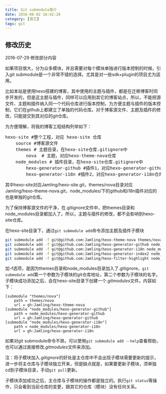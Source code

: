 ```yaml
---
title: Git submodule简介
date: 2016-06-02 16:42:28
category: [其它]
tags: git
---
```

## 修改历史
2016-07-29 修改部分内容

如果项目很大，分为众多模块，并且需要对每个模块单独进行版本控制的时候，引入git submodule是一个非常不错的选择。尤其是对一些sdk+plugin的项目尤为适用。

<!-- more -->

比如本站是使用hexo搭建的博客，其中使用的主题与插件，都是在迁移博客时同步开发的，但是这主题与插件，同样可以应用到其它的博客站点，所以，不能把源文件、主题和插件纳入同一个代码仓库进行版本控制，为方便主题与插件的版本控制，它们在github上都建立了单独的代码仓库。对于博客源文件、主题及插件的修改，只能提交到其对应的git仓库。

为方便理解，将我的博客工程结构列举如下：
<pre>
hexo-site #整个工程，对应 hexo-site 仓库
    source #博客源文件
    themes # 主题目录，在hexo-site仓库.gitignore中
        nova  # 主题，对应hexo-theme-nova仓库
    node_modules # 插件目录，在hexo-site仓库.gitignore中
        hexo-generator-github #插件1，对应hexo-generator-github仓库
        hexo-generator-i18n #插件2，对应hexo-generator-i18n仓库
</pre>

其中hexo-site对应Jamling/hexo-site.git，themes/nova目录对应Jamling/hexo-theme-nova.git，node_modules/下的github和i18n插件对应的也是单独的git仓库。

为了保持博客源文件的干净，在.gitignore文件中，把themes目录和node_modules目录都加入了。所以，主题与插件的修改，都不会影响到hexo-site仓库。

在hexo-site目录下，通过`git submodule add`命令添加主题及插件子模块

```bash
git submodule add -f git@github.com:Jamling/hexo-theme-nova themes/nova
git submodule add -f git@github.com:Jamling/hexo-generator-github node_modules/hexo-generator-github
git submodule add -f git@github.com:Jamling/hexo-generator-i18n node_modules/hexo-generator-i18n
git submodule add -f git@github.com:Jamling/hexo-generator-index2 node_modules/hexo-generator-index2
git submodule add -f git@github.com:Jamling/hexo-filter-highlight node_modules/hexo-filter-highlight
```

加-f选项，是因为themes目录和node_modules目录加入了.gitignore，`git submodule add`第一个参数为子模块的git仓库地址，第二个参数为子模块的名字。子模块成功添加之后，会在hexo-site目录下创建一个<var>.gitmodules</var>文件。内容如下：

```
[submodule "themes/nova"]
	path = themes/nova
	url = gh:Jamling/hexo-theme-nova
[submodule "node_modules/hexo-generator-github"]
	path = node_modules/hexo-generator-github
	url = gh:Jamling/hexo-generator-github
[submodule "node_modules/hexo-generator-i18n"]
	path = node_modules/hexo-generator-i18n
	url = gh:Jamling/hexo-generator-i18n
```

如果对git submodule命令不熟，可以使用`git submodule add --help`查看帮助，也可以通过直接修改<var>.gitmodules</var>文件来添加。

注：将子模块加入<var>.gitignore</var>的好处是主仓库中不会出现子模块需要更新的提示，进一步将主仓库与子模块独立开来，但是缺点就是，如果要更新子模块，须单独cd到子模块目录，手动`git pull`更新。

子模块添加成功之后，主仓库与子模块的操作都是独立的。执行`git status`等操作，只会看到当前仓库的变更，跟其它的仓库（模块）没有任何关系。


